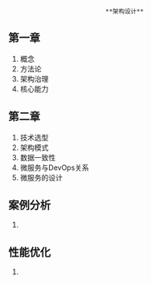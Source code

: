                                **架构设计**
## 第一章
 1. 概念
 2. 方法论
 3. 架构治理
 4. 核心能力
## 第二章
 1. 技术选型
 2. 架构模式
 3. 数据一致性
 4. 微服务与DevOps关系
 5. 微服务的设计
## 案例分析
 1. 
## 性能优化
 1. 
